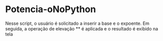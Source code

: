 # Potencia-oNoPython
Nesse script, o usuário é solicitado a inserir a base e o expoente. Em seguida, a operação de elevação ** é aplicada e o resultado é exibido na tela
